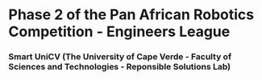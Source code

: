 # Phase 2 of the Pan African Robotics Competition - Engineers League
### Smart UniCV (The University of Cape Verde - Faculty of Sciences and Technologies - Reponsible Solutions Lab)